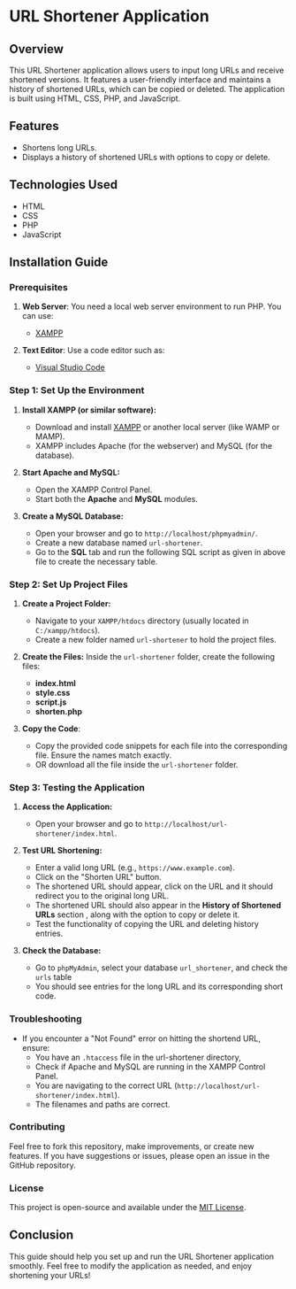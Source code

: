 # URL Shortener Application

## Overview
This URL Shortener application allows users to input long URLs and receive shortened versions. It features a user-friendly interface and maintains a history of shortened URLs, which can be copied or deleted. The application is built using HTML, CSS, PHP, and JavaScript.

## Features
- Shortens long URLs.
- Displays a history of shortened URLs with options to copy or delete.

## Technologies Used
- HTML
- CSS
- PHP
- JavaScript

## Installation Guide

### Prerequisites
1. **Web Server**: You need a local web server environment to run PHP. You can use:
   - [XAMPP](https://www.apachefriends.org/index.html)

2. **Text Editor**: Use a code editor such as:
   - [Visual Studio Code](https://code.visualstudio.com/)

### Step 1: Set Up the Environment
1. **Install XAMPP (or similar software):**
   - Download and install [XAMPP](https://www.apachefriends.org/index.html) or another local server (like WAMP or MAMP).
   - XAMPP includes Apache (for the webserver) and MySQL (for the database).

2. **Start Apache and MySQL:**
   - Open the XAMPP Control Panel.
   - Start both the **Apache** and **MySQL** modules.

3. **Create a MySQL Database:**
   - Open your browser and go to `http://localhost/phpmyadmin/`.
   - Create a new database named `url-shortener`.
   - Go to the **SQL** tab and run the following SQL script as given in above file to create the necessary table.

### Step 2: Set Up Project Files
1. **Create a Project Folder:**
   - Navigate to your `XAMPP/htdocs` directory (usually located in `C:/xampp/htdocs`).
   - Create a new folder named `url-shortener` to hold the project files.

2. **Create the Files:**
   Inside the `url-shortener` folder, create the following files:
   - **index.html**
   - **style.css**
   - **script.js**
   - **shorten.php**

3. **Copy the Code**:
   - Copy the provided code snippets for each file into the corresponding file. Ensure the names match exactly.
   - OR download all the file inside the `url-shortener` folder.

### Step 3: Testing the Application

1. **Access the Application:**
   - Open your browser and go to `http://localhost/url-shortener/index.html`.

2. **Test URL Shortening:**
   - Enter a valid long URL (e.g., `https://www.example.com`).
   - Click on the "Shorten URL" button.
   - The shortened URL should appear, click on the URL and it should redirect you to the original long URL.
   - The shortened URL should also appear in the **History of Shortened URLs** section , along with the option to copy or delete it.
   - Test the functionality of copying the URL and deleting history entries.
     
3. **Check the Database:**
   - Go to `phpMyAdmin`, select your database `url_shortener`, and check the `urls` table
   - You should see entries for the long URL and its corresponding short code.
     
### Troubleshooting
- If you encounter a "Not Found" error on hitting the shortend URL, ensure:
  - You have an `.htaccess` file in the url-shortener directory,
  - Check if Apache and MySQL are running in the XAMPP Control Panel.
  - You are navigating to the correct URL (`http://localhost/url-shortener/index.html`).
  - The filenames and paths are correct.

### Contributing
Feel free to fork this repository, make improvements, or create new features. If you have suggestions or issues, please open an issue in the GitHub repository.

### License
This project is open-source and available under the [MIT License](LICENSE).

## Conclusion
This guide should help you set up and run the URL Shortener application smoothly. Feel free to modify the application as needed, and enjoy shortening your URLs!

